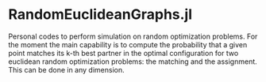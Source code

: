 # RandomEuclideanGraphs.jl
Personal codes to perform simulation on random optimization problems. For the moment the main capability is to compute the probability that a given point matches its k-th best partner in the optimal configuration for two euclidean random optimization problems: the matching and the assignment. This can be done in any dimension.
